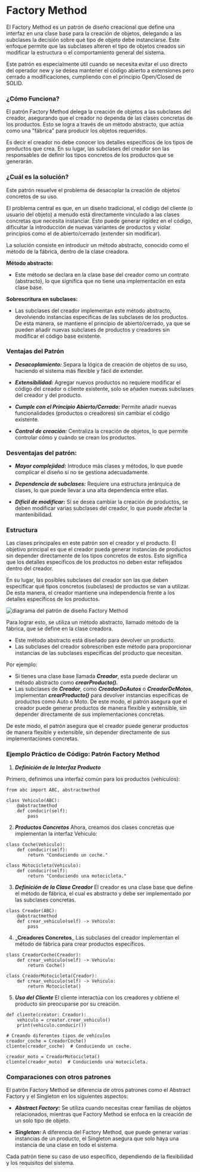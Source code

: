 # Factory Method

El Factory Method es un patrón de diseño creacional que define una interfaz en una clase base para la creación de objetos, delegando a las subclases la decisión sobre qué tipo de objeto debe instanciarse. Este enfoque permite que las subclases alteren el tipo de objetos creados sin modificar la estructura o el comportamiento general del sistema.

Este patrón es especialmente útil cuando se necesita evitar el uso directo del operador new y se desea mantener el código abierto a extensiones pero cerrado a modificaciones, cumpliendo con el principio Open/Closed de SOLID.

### ¿Cómo Funciona?

El patrón Factory Method delega la creación de objetos a las subclases del creador, asegurando que el creador no dependa de las clases concretas de los productos. Esto se logra a través de un método abstracto, que actúa como una "fábrica" para producir los objetos requeridos.

Es decir el creador no debe conocer los detalles específicos de los tipos de productos que crea. En su lugar, las subclases del creador son las responsables de definir los tipos concretos de los productos que se generarán.  

### ¿Cuál es la solución?

Este patrón resuelve el problema de desacoplar la creación de objetos concretos de su uso.

El problema central es que, en un diseño tradicional, el código del cliente (o usuario del objeto) a menudo está directamente vinculado a las clases concretas que necesita instanciar. Esto puede generar rigidez en el código, dificultar la introducción de nuevas variantes de productos y violar principios como el de abierto/cerrado (extender sin modificar).

La solución consiste en introducir un método abstracto, conocido como el método de la fábrica, dentro de la clase creadora.

**Método abstracto:**
* Este método se declara en la clase base del creador como un contrato (abstracto), lo que significa que no tiene una implementación en esta clase base.

**Sobrescritura en subclases:**
* Las subclases del creador implementan este método abstracto, devolviendo instancias específicas de las subclases de los productos. De esta manera, se mantiene el principio de abierto/cerrado, ya que se pueden añadir nuevas subclases de productos y creadores sin modificar el código base existente.

### Ventajas del Patrón

* **_Desacoplamiento:_**
Separa la lógica de creación de objetos de su uso, haciendo el sistema más flexible y fácil de extender.

* **_Extensibilidad:_**
Agregar nuevos productos no requiere modificar el código del creador o cliente existente, solo se añaden nuevas subclases del creador y del producto.

* **_Cumple con el Principio Abierto/Cerrado:_**
Permite añadir nuevas funcionalidades (productos o creadores) sin cambiar el código existente.

* **_Control de creación:_**
Centraliza la creación de objetos, lo que permite controlar cómo y cuándo se crean los productos.

### Desventajas del patrón:

* **_Mayor complejidad:_** Introduce más clases y métodos, lo que puede complicar el diseño si no se gestiona adecuadamente.

* **_Dependencia de subclases:_** Requiere una estructura jerárquica de clases, lo que puede llevar a una alta dependencia entre ellas.

* **_Difícil de modificar:_** Si se desea cambiar la creación de productos, se deben modificar varias subclases del creador, lo que puede afectar la mantenibilidad.

### Estructura

Las clases principales en este patrón son el creador y el producto. El objetivo principal es que el creador pueda generar instancias de productos sin depender directamente de los tipos concretos de estos. Esto significa que los detalles específicos de los productos no deben estar reflejados dentro del creador.

En su lugar, las posibles subclases del creador son las que deben especificar qué tipos concretos (subclases) de productos se van a utilizar. De esta manera, el creador mantiene una independencia frente a los detalles específicos de los productos.

![diagrama del patrón de diseño Factory Method](https://upload.wikimedia.org/wikipedia/commons/7/73/Factory_Method.png)

Para lograr esto, se utiliza un método abstracto, llamado método de la fábrica, que se define en la clase creadora.
* Este método abstracto está diseñado para devolver un producto.
* Las subclases del creador sobrescriben este método para proporcionar instancias de las subclases específicas del producto que necesitan.

Por ejemplo:

* Si tienes una clase base llamada **_Creador_**, esta puede declarar un método abstracto como **_crearProducto()._**
* Las subclases de **_Creador_**, como **_CreadorDeAutos_** o **_CreadorDeMotos_**, implementan **_crearProducto()_** para devolver instancias específicas de productos como Auto o Moto.
De este modo, el patrón asegura que el creador puede generar productos de manera flexible y extensible, sin depender directamente de sus implementaciones concretas.

De este modo, el patrón asegura que el creador puede generar productos de manera flexible y extensible, sin depender directamente de sus implementaciones concretas.

### Ejemplo Práctico de Código: Patrón Factory Method

1. **_Definición de la Interfaz Producto_**

Primero, definimos una interfaz común para los productos (vehículos):

```
from abc import ABC, abstractmethod

class Vehiculo(ABC):
    @abstractmethod
    def conducir(self):
        pass
```
2. **_Productos Concretos_**
Ahora, creamos dos clases concretas que implementan la interfaz Vehiculo:

```
class Coche(Vehiculo):
    def conducir(self):
        return "Conduciendo un coche."

class Motocicleta(Vehiculo):
    def conducir(self):
        return "Conduciendo una motocicleta."

```
3. **_Definición de la Clase Creador_**
El creador es una clase base que define el método de fábrica, el cual es abstracto y debe ser implementado por las subclases concretas.

```
class Creador(ABC):
    @abstractmethod
    def crear_vehiculo(self) -> Vehiculo:
        pass

```
4. **_Creadores Concretos**_
Las subclases del creador implementan el método de fábrica para crear productos específicos.

```
class CreadorCoche(Creador):
    def crear_vehiculo(self) -> Vehiculo:
        return Coche()

class CreadorMotocicleta(Creador):
    def crear_vehiculo(self) -> Vehiculo:
        return Motocicleta()

```

5. **_Uso del Cliente_**
El cliente interactúa con los creadores y obtiene el producto sin preocuparse por su creación.
```
def cliente(creator: Creador):
    vehiculo = creator.crear_vehiculo()
    print(vehiculo.conducir())

# Creando diferentes tipos de vehículos
creador_coche = CreadorCoche()
cliente(creador_coche)  # Conduciendo un coche.

creador_moto = CreadorMotocicleta()
cliente(creador_moto)  # Conduciendo una motocicleta.

```
### Comparaciones con otros patrones

El patrón Factory Method se diferencia de otros patrones como el Abstract Factory y el Singleton en los siguientes aspectos:

* **_Abstract Factory:_** Se utiliza cuando necesitas crear familias de objetos relacionados, mientras que Factory Method se enfoca en la creación de un solo tipo de objeto.

* **_Singleton:_** A diferencia del Factory Method, que puede generar varias instancias de un producto, el Singleton asegura que solo haya una instancia de una clase en todo el sistema.

Cada patrón tiene su caso de uso específico, dependiendo de la flexibilidad y los requisitos del sistema.